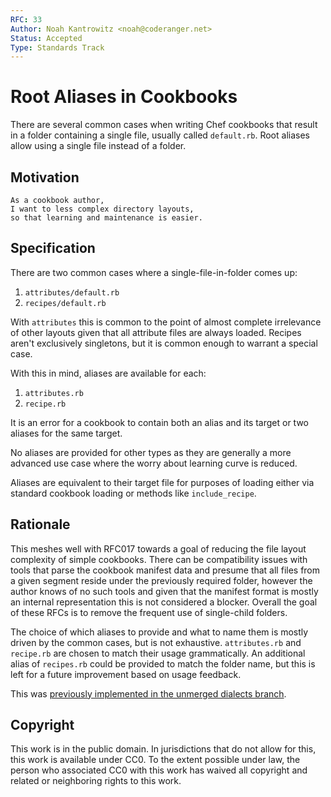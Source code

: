 ```yaml
---
RFC: 33
Author: Noah Kantrowitz <noah@coderanger.net>
Status: Accepted
Type: Standards Track
---
```


# Root Aliases in Cookbooks

There are several common cases when writing Chef cookbooks that result in a
folder containing a single file, usually called `default.rb`. Root aliases
allow using a single file instead of a folder.

## Motivation

    As a cookbook author,
    I want to less complex directory layouts,
    so that learning and maintenance is easier.

## Specification

There are two common cases where a single-file-in-folder comes up:

1. `attributes/default.rb`
2. `recipes/default.rb`

With `attributes` this is common to the point of almost complete irrelevance of
other layouts given that all attribute files are always loaded. Recipes aren't
exclusively singletons, but it is common enough to warrant a special case.

With this in mind, aliases are available for each:

1. `attributes.rb`
2. `recipe.rb`

It is an error for a cookbook to contain both an alias and its target or two
aliases for the same target.

No aliases are provided for other types as they are generally a more advanced
use case where the worry about learning curve is reduced.

Aliases are equivalent to their target file for purposes of loading either via
standard cookbook loading or methods like `include_recipe`.

## Rationale

This meshes well with RFC017 towards a goal of reducing the file layout
complexity of simple cookbooks. There can be compatibility issues with tools
that parse the cookbook manifest data and presume that all files from a given
segment reside under the previously required folder, however the author knows
of no such tools and given that the manifest format is mostly an internal
representation this is not considered a blocker. Overall the goal of these RFCs
is to remove the frequent use of single-child folders.

The choice of which aliases to provide and what to name them is mostly driven
by the common cases, but is not exhaustive. `attributes.rb` and `recipe.rb` are
chosen to match their usage grammatically. An additional alias of `recipes.rb`
could be provided to match the folder name, but this is left for a future
improvement based on usage feedback.

This was [previously implemented in the unmerged dialects branch](https://github.com/coderanger/chef/commit/754803597898ebd8dfc71aabde88c2f7c882aa25).

## Copyright

This work is in the public domain. In jurisdictions that do not allow for this,
this work is available under CC0. To the extent possible under law, the person
who associated CC0 with this work has waived all copyright and related or
neighboring rights to this work.
